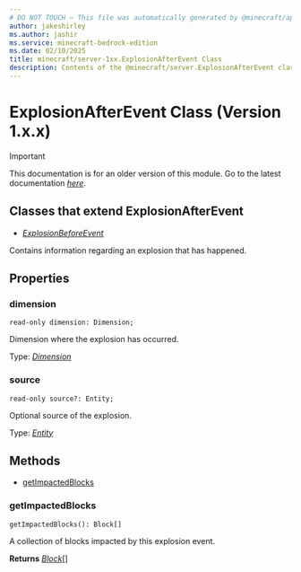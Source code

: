 ```yaml
---
# DO NOT TOUCH — This file was automatically generated by @minecraft/api-docs-generator, to report problems file an issue at https://github.com/Mojang/minecraft-scripting-libraries
author: jakeshirley
ms.author: jashir
ms.service: minecraft-bedrock-edition
ms.date: 02/10/2025
title: minecraft/server-1xx.ExplosionAfterEvent Class
description: Contents of the @minecraft/server.ExplosionAfterEvent class (Version 1.x.x).
---
```

# ExplosionAfterEvent Class (Version 1.x.x)

> [!IMPORTANT]
> This documentation is for an older version of this module. Go to the latest documentation [*here*](../../../scriptapi/minecraft/server/ExplosionAfterEvent.md).

## Classes that extend ExplosionAfterEvent
- [*ExplosionBeforeEvent*](ExplosionBeforeEvent.md)

Contains information regarding an explosion that has happened.

## Properties

### **dimension**
`read-only dimension: Dimension;`

Dimension where the explosion has occurred.

Type: [*Dimension*](Dimension.md)

### **source**
`read-only source?: Entity;`

Optional source of the explosion.

Type: [*Entity*](Entity.md)

## Methods
- [getImpactedBlocks](#getimpactedblocks)

### **getImpactedBlocks**
`
getImpactedBlocks(): Block[]
`

A collection of blocks impacted by this explosion event.

**Returns** [*Block*](Block.md)[]
